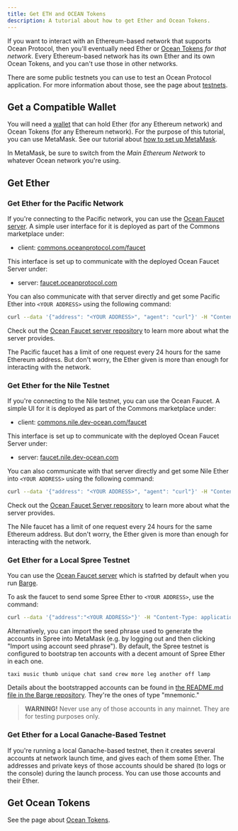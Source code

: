 ```yaml
---
title: Get ETH and OCEAN Tokens
description: A tutorial about how to get Ether and Ocean Tokens.
---
```


If you want to interact with an Ethereum-based network that supports Ocean Protocol, then you'll eventually need Ether or [Ocean Tokens](/concepts/ocean-tokens/) _for that network_. Every Ethereum-based network has its own Ether and its own Ocean Tokens, and you can't use those in other networks.

There are some public testnets you can use to test an Ocean Protocol application. For more information about those, see the page about [testnets](/concepts/testnets/).

## Get a Compatible Wallet

You will need a [wallet](/concepts/wallets/) that can hold Ether (for any Ethereum network) and Ocean Tokens (for any Ethereum network). For the purpose of this tutorial, you can use MetaMask. See our tutorial about [how to set up MetaMask](/tutorials/metamask-setup/).

In MetaMask, be sure to switch from the _Main Ethereum Network_ to whatever Ocean network you're using.

## Get Ether

### Get Ether for the Pacific Network

If you're connecting to the Pacific network, you can use the [Ocean Faucet server](/concepts/tools/#faucet-server). A simple user interface for it is deployed as part of the Commons marketplace under:

- client: [commons.oceanprotocol.com/faucet](https://commons.oceanprotocol.com/faucet)

This interface is set up to communicate with the deployed Ocean Faucet Server under:

- server: [faucet.oceanprotocol.com](https://faucet.oceanprotocol.com)

You can also communicate with that server directly and get some Pacific Ether into `<YOUR ADDRESS>` using the following command:

```bash
curl --data '{"address": "<YOUR ADDRESS>", "agent": "curl"}' -H "Content-Type: application/json" -X POST https://faucet.oceanprotocol.com/faucet
```

Check out the [Ocean Faucet server repository](https://github.com/oceanprotocol/faucet) to learn more about what the server provides.

The Pacific faucet has a limit of one request every 24 hours for the same Ethereum address. But don't worry, the Ether given is more than enough for interacting with the network.

### Get Ether for the Nile Testnet

If you're connecting to the Nile testnet, you can use the Ocean Faucet. A simple UI for it is deployed as part of the Commons marketplace under:

- client: [commons.nile.dev-ocean.com/faucet](https://commons.nile.dev-ocean.com/faucet)

This interface is set up to communicate with the deployed Ocean Faucet Server under:

- server: [faucet.nile.dev-ocean.com](https://faucet.nile.dev-ocean.com)

You can also communicate with that server directly and get some Nile Ether into `<YOUR ADDRESS>` using the following command:

```bash
curl --data '{"address": "<YOUR ADDRESS>", "agent": "curl"}' -H "Content-Type: application/json" -X POST https://faucet.nile.dev-ocean.com/faucet
```

Check out the [Ocean Faucet Server repository](https://github.com/oceanprotocol/faucet) to learn more about what the server provides.

The Nile faucet has a limit of one request every 24 hours for the same Ethereum address. But don't worry, the Ether given is more than enough for interacting with the network.

### Get Ether for a Local Spree Testnet

You can use the [Ocean Faucet server](/concepts/tools/#faucet-server) which is stafrted by default when you run [Barge](/concepts/tools/#barge).

To ask the faucet to send some Spree Ether to `<YOUR ADDRESS>`, use the command:

```bash
curl --data '{"address":"<YOUR ADDRESS>"}' -H "Content-Type: application/json" -X POST localhost:3001/faucet
```

Alternatively, you can import the seed phrase used to generate the accounts in Spree into MetaMask (e.g. by logging out and then clicking "Import using account seed phrase"). By default, the Spree testnet is configured to bootstrap ten accounts with a decent amount of Spree Ether in each one.

`taxi music thumb unique chat sand crew more leg another off lamp`

Details about the bootstrapped accounts can be found in [the README.md file in the Barge repository](https://github.com/oceanprotocol/barge/#spree-network). They're the ones of type "mnemonic."

> **WARNING!** Never use any of those accounts in any mainnet. They are for testing purposes only.

### Get Ether for a Local Ganache-Based Testnet

If you're running a local Ganache-based testnet, then it creates several accounts at network launch time, and gives each of them some Ether. The addresses and private keys of those accounts should be shared (to logs or the console) during the launch process. You can use those accounts and their Ether.

## Get Ocean Tokens

See the page about [Ocean Tokens](/concepts/ocean-tokens/).
